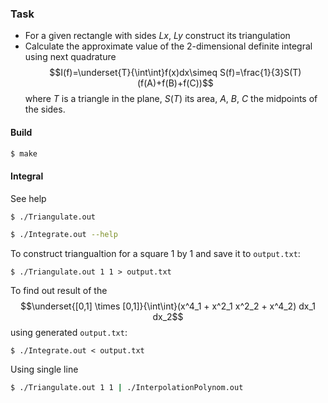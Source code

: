 ### Task

* For a given rectangle with sides $Lx$, $Ly$ construct its triangulation
* Calculate the approximate value of the 2-dimensional definite integral using next quadrature
$$I(f)=\underset{T}{\int\int}f(x)dx\simeq S(f)=\frac{1}{3}S(T)(f(A)+f(B)+f(C))$$
where $T$ is a triangle in the plane, $S(T)$ its area, $A$, $B$, $C$ the midpoints of the sides.

#### Build
```bash
$ make
```

#### Integral
See help
```bash
$ ./Triangulate.out
```
```bash
$ ./Integrate.out --help
```
To construct triangualtion for a square 1 by 1 and save it to `output.txt`:
```
$ ./Triangulate.out 1 1 > output.txt
```
To find out result of the $$\underset{[0,1] \times [0,1]}{\int\int}(x^4_1 + x^2_1 x^2_2 + x^4_2) dx_1 dx_2$$ using generated `output.txt`:
```
$ ./Integrate.out < output.txt
```
Using single line
```bash
$ ./Triangulate.out 1 1 | ./InterpolationPolynom.out
```
